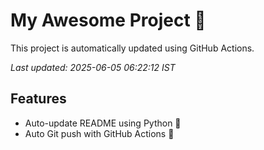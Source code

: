 # My Awesome Project 🚀

This project is automatically updated using GitHub Actions.

_Last updated: 2025-06-05 06:22:12 IST_

## Features
- Auto-update README using Python 🐍
- Auto Git push with GitHub Actions 🤖
